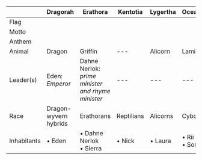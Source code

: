 ||Dragorah|Erathora|Kentotia|Lygertha|Oceania|Saintaints|Titanrus|Voldelere|
|---|---|---|---|---|---|---|---|---|
Flag |
Motto | 
Anthem |
Animal | Dragon | Griffin | --- | Alicorn | Lamia | Steed | --- | --- |
Leader(s) | Eden: *Emperor* | Dahne Nerlok: *prime minister and rhyme minister* | --- | --- | --- | Ira (temporarily) | Tedious III: *previous emperor*<br/>Sacamus: *Emperor* | Julian Terran | 
Race | Dragon-wyvern hybrids | Erathorans | Reptilians | Alicorns | Cyborgs | --- |
Inhabitants | • Eden | • Dahne Nerlok<br/>• Sierra | • Nick | • Laura | • Rii<br/>• Sonya | • Ira<br/>• Korrin | • Tutrok<br/> •Sacamus | • Anthren<br/>• Melcon: *President* 

